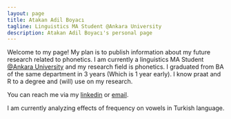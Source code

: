 ```yaml
---
layout: page
title: Atakan Adil Boyacı
tagline: Linguistics MA Student @Ankara University
description: Atakan Adil Boyacı's personal page
---
```


Welcome to my page! My plan is to publish information about my future research related to phonetics. 
I am currently a linguistics MA Student [@Ankara University](http://linguistics.ankara.edu.tr) and my research field is phonetics. I graduated from BA of the same department in 3 years (Which is 1 year early). I know praat and R to a degree and (will) use on my research.

You can reach me via my [linkedin](https://www.linkedin.com/in/atakanadil/) or [email](mailto:aaboyaci@ankara.edu.tr). 

I am currently analyzing effects of frequency on vowels in Turkish language.



